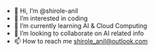 - 👋 Hi, I’m @shirole-anil
- 👀 I’m interested in coding
- 🌱 I’m currently learning AI & Cloud Computing
- 💞️ I’m looking to collaborate on AI related info
- 📫 How to reach me shirole_anil@outlook.com

<!---
shirole-anil/shirole-anil is a ✨ special ✨ repository because its `README.md` (this file) appears on your GitHub profile.
You can click the Preview link to take a look at your changes.
--->
